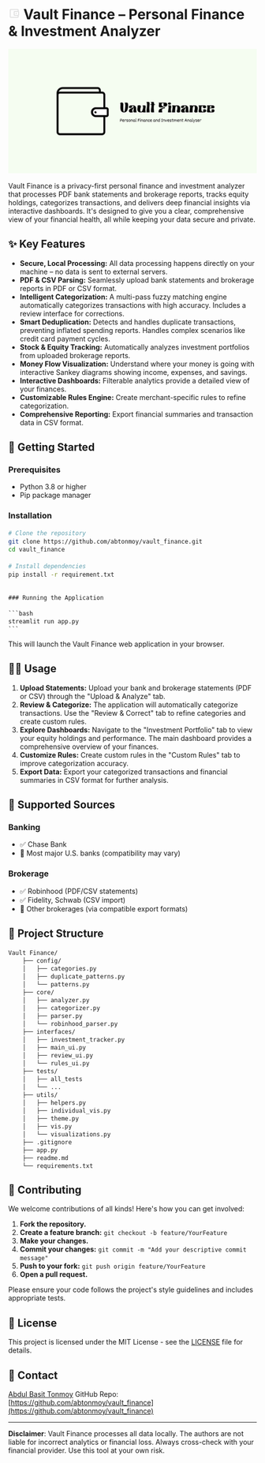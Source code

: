 # ![icon](assets/icon.png) Vault Finance – Personal Finance & Investment Analyzer

![Project Banner](assets/banner.png)

Vault Finance is a privacy-first personal finance and investment analyzer that processes PDF bank statements and brokerage reports, tracks equity holdings, categorizes transactions, and delivers deep financial insights via interactive dashboards. It's designed to give you a clear, comprehensive view of your financial health, all while keeping your data secure and private.

## ✨ Key Features

- **Secure, Local Processing:** All data processing happens directly on your machine – no data is sent to external servers.
- **PDF & CSV Parsing:** Seamlessly upload bank statements and brokerage reports in PDF or CSV format.
- **Intelligent Categorization:** A multi-pass fuzzy matching engine automatically categorizes transactions with high accuracy. Includes a review interface for corrections.
- **Smart Deduplication:** Detects and handles duplicate transactions, preventing inflated spending reports. Handles complex scenarios like credit card payment cycles.
- **Stock & Equity Tracking:** Automatically analyzes investment portfolios from uploaded brokerage reports.
- **Money Flow Visualization:** Understand where your money is going with interactive Sankey diagrams showing income, expenses, and savings.
- **Interactive Dashboards:** Filterable analytics provide a detailed view of your finances.
- **Customizable Rules Engine:** Create merchant-specific rules to refine categorization.
- **Comprehensive Reporting:** Export financial summaries and transaction data in CSV format.

## 🚀 Getting Started

### Prerequisites

- Python 3.8 or higher
- Pip package manager

### Installation

```bash
# Clone the repository
git clone https://github.com/abtonmoy/vault_finance.git
cd vault_finance

# Install dependencies
pip install -r requirement.txt
```

````

### Running the Application

```bash
streamlit run app.py
```
````

This will launch the Vault Finance web application in your browser.

## 🧑‍💻 Usage

1. **Upload Statements:** Upload your bank and brokerage statements (PDF or CSV) through the "Upload & Analyze" tab.
2. **Review & Categorize:** The application will automatically categorize transactions. Use the "Review & Correct" tab to refine categories and create custom rules.
3. **Explore Dashboards:** Navigate to the "Investment Portfolio" tab to view your equity holdings and performance. The main dashboard provides a comprehensive overview of your finances.
4. **Customize Rules:** Create custom rules in the "Custom Rules" tab to improve categorization accuracy.
5. **Export Data:** Export your categorized transactions and financial summaries in CSV format for further analysis.

## 🏦 Supported Sources

### Banking

- ✅ Chase Bank
- 🔄 Most major U.S. banks (compatibility may vary)

### Brokerage

- ✅ Robinhood (PDF/CSV statements)
- ✅ Fidelity, Schwab (CSV import)
- 🔄 Other brokerages (via compatible export formats)

## 🧩 Project Structure

```
Vault Finance/
    ├── config/
    │   ├── categories.py
    │   ├── duplicate_patterns.py
    │   └── patterns.py
    ├── core/
    │   ├── analyzer.py
    │   ├── categorizer.py
    │   ├── parser.py
    │   └── robinhood_parser.py
    ├── interfaces/
    │   ├── investment_tracker.py
    │   ├── main_ui.py
    │   ├── review_ui.py
    │   └── rules_ui.py
    ├── tests/
    │   ├── all_tests
    │   └── ...
    ├── utils/
    │   ├── helpers.py
    │   ├── individual_vis.py
    │   ├── theme.py
    │   ├── vis.py
    │   └── visualizations.py
    ├── .gitignore
    ├── app.py
    ├── readme.md
    └── requirements.txt
```

## 🤝 Contributing

We welcome contributions of all kinds! Here's how you can get involved:

1. **Fork the repository.**
2. **Create a feature branch:** `git checkout -b feature/YourFeature`
3. **Make your changes.**
4. **Commit your changes:** `git commit -m "Add your descriptive commit message"`
5. **Push to your fork:** `git push origin feature/YourFeature`
6. **Open a pull request.**

Please ensure your code follows the project's style guidelines and includes appropriate tests.

## 📄 License

This project is licensed under the MIT License - see the [LICENSE](LICENSE) file for details.

## 📧 Contact

[Abdul Basit Tonmoy](abdulbasittonmoy11@gmail.com)
GitHub Repo: [https://github.com/abtonmoy/vault_finance](https://github.com/abtonmoy/vault_finance)

---

**Disclaimer**: Vault Finance processes all data locally. The authors are not liable for incorrect analytics or financial loss. Always cross-check with your financial provider. Use this tool at your own risk.
